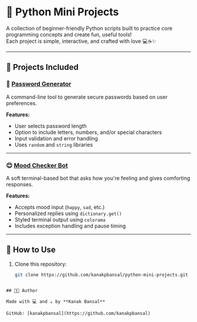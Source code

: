 # 🐍 Python Mini Projects

A collection of beginner-friendly Python scripts built to practice core programming concepts and create fun, useful tools!  
Each project is simple, interactive, and crafted with love 💻☕✨

---

## 📁 Projects Included

### 🔐 [Password Generator](./password-generator/)
A command-line tool to generate secure passwords based on user preferences.

**Features:**
- User selects password length
- Option to include letters, numbers, and/or special characters
- Input validation and error handling
- Uses `random` and `string` libraries

---

### 😊 [Mood Checker Bot](./mood-checker/)
A soft terminal-based bot that asks how you're feeling and gives comforting responses.

**Features:**
- Accepts mood input (`happy`, `sad`, etc.)
- Personalized replies using `dictionary.get()`
- Styled terminal output using `colorama`
- Includes exception handling and pause timing

---

## 🚀 How to Use

1. Clone this repository:
   ```bash
   git clone https://github.com/kanakpbansal/python-mini-projects.git
```

## 👩‍💻 Author

Made with 💻 and ☕ by **Kanak Bansal**

GitHub: [kanakpbansal](https://github.com/kanakpbansal)

